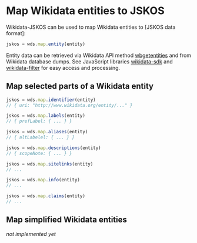 # Map Wikidata entities to JSKOS

Wikidata-JSKOS can be used to map Wikidata entities to [JSKOS data format]:

```js
jskos = wds.map.entity(entity)
```

Entity data can be retrieved via Wikidata API method [wbgetentities] and from
Wikidata database dumps. See JavaScript libraries [wikidata-sdk] and 
[wikidata-filter] for easy access and processing.

## Map selected parts of a Wikidata entity

```js
jskos = wds.map.identifier(entity)
// { uri: "http://www.wikidata.org/entity/..." }
```

```js
jskos = wds.map.labels(entity)
// { prefLabel: { ... } }

jskos = wds.map.aliases(entity)
// { altLabelel: { ... } }

jskos = wds.map.descriptions(entity)
// { scopeNote: { ... } }

jskos = wds.map.sitelinks(entity)
// ...

jskos = wds.map.info(entity)
// ...

jskos = wds.map.claims(entity)
// ...
```

## Map simplified Wikidata entities

*not implemented yet*


[JSKOS]: https://gbv.github.io/jskos/
[wbgetentities]: https://www.wikidata.org/w/api.php?action=help&modules=wbgetentities
[wikidata-sdk]: https://github.com/maxlath/wikidata-sdk
[wikidata-filter]: https://github.com/maxlath/wikidata-filter

